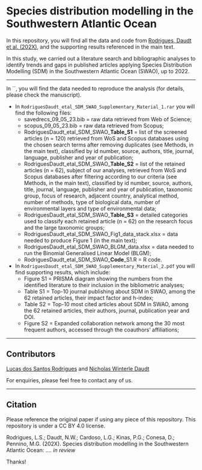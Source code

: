 # Species distribution modelling in the Southwestern Atlantic Ocean

In this repository, you will find all the data and code from [Rodrigues, Daudt et al. (202X)](https://github.com/lvcasrodrigues/RodriguesDaudt_SDM_SWAO#citation), and the supporting results referenced in the main text.

In this study, we carried out a literature search and bibliographic analyses to identify trends and gaps in published articles applying Species Distribution Modelling (SDM) in the Southwestern Atlantic Ocean (SWAO), up to 2022. 

***
In ``, you will find the data needed to reproduce the analysis (for details, please check the manuscript).

* In `RodriguesDaudt_etal_SDM_SWAO_Supplementary_Material_1.rar` you will find the following files:
  * savedrecs_09_05_23.bib = raw data retrieved from Web of Science;
  * scopus_09_05_23.bib = raw data retrieved from Scopus;
  * RodriguesDaudt_etal_SDM_SWAO_**Table_S1** = list of the screened articles (n = 120) retrieved from WoS and Scopus databases using the chosen search terms after removing duplicates (see Methods, in the main text), classified by id number, source, authors, title, journal, language, publisher and year of publication;
  * RodriguesDaudt_etal_SDM_SWAO_**Table_S2** = list of the retained articles (n = 62), subject of our analyses, retrieved from WoS and Scopus databases after filtering according to our criteria (see Methods, in the main text), classified by id number, source, authors, title, journal, language, publisher and year of publication, taxonomic group, focus of research, adjacent country, analytical method, number of methods, type of biological data, number of environmental layers and type of environmental data;
  * RodriguesDaudt_etal_SDM_SWAO_**Table_S3** = detailed categories used to classify each retained article (n = 62) on the research focus and the large taxonomic groups;
  * RodriguesDaudt_etal_SDM_SWAO_Fig1_data_stack.xlsx = data needed to produce Figure 1 (in the main text);
  * RodriguesDaudt_etal_SDM_SWAO_BLGM_data.xlsx = data needed to run the Binomial Generalised Linear Model (BLGM);
  * RodriguesDaudt_etal_SDM_SWAO_**Code**_S1.R = R code.
* In `RodriguesDaudt_etal_SDM_SWAO_Supplementary_Material_2.pdf` you will find supporting results, which include:
  * Figure S1 = PRISMA diagram showing the numbers from the identified literature to their inclusion in the bibliometric analyses;
  * Table S1 = Top-10 journal publishing about SDM in SWAO, among the 62 retained articles, their impact factor and h-index;
  * Table S2 = Top-10 most cited articles about SDM in SWAO, among the 62 retained articles, their authors, journal, publication year and DOI.
  * Figure S2 = Expanded collaboration network among the 30 most frequent authors, accessed through the coauthors’ affiliations;

***
## Contributors

[Lucas dos Santos Rodrigues](https://github.com/lvcasrodrigues) and [Nicholas Winterle Daudt](https://github.com/nwdaudt)

For enquiries, please feel free to contact any of us.

***
## Citation
Please reference the original paper if using any piece of this repository. This repository is under a CC BY 4.0 license.

Rodrigues, L.S.; Daudt, N.W.; Cardoso, L.G.; Kinas, P.G.; Conesa, D.; Pennino, M.G. (202X). Species distribution modelling in the Southwestern Atlantic Ocean: .... *in review*

Thanks!
